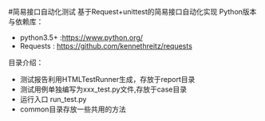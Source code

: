 #简易接口自动化测试
基于Request+unittest的简易接口自动化实现
Python版本与依赖库：
- python3.5+ :https://www.python.org/
- Requests : https://github.com/kennethreitz/requests

目录介绍：
* 测试报告利用HTMLTestRunner生成，存放于report目录
* 测试用例单独编写为xxx_test.py文件,存放于case目录
* 运行入口 run_test.py
* common目录存放一些共用的方法

